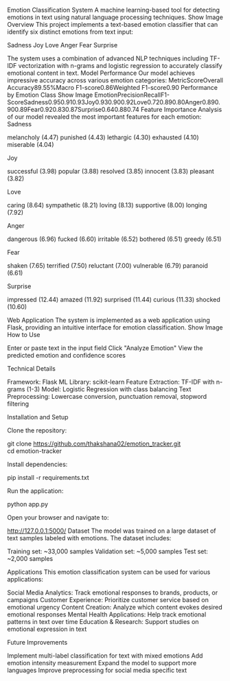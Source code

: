 Emotion Classification System
A machine learning-based tool for detecting emotions in text using natural language processing techniques.
Show Image
Overview
This project implements a text-based emotion classifier that can identify six distinct emotions from text input:

Sadness
Joy
Love
Anger
Fear
Surprise

The system uses a combination of advanced NLP techniques including TF-IDF vectorization with n-grams and logistic regression to accurately classify emotional content in text.
Model Performance
Our model achieves impressive accuracy across various emotion categories:
MetricScoreOverall Accuracy89.55%Macro F1-score0.86Weighted F1-score0.90
Performance by Emotion Class
Show Image
EmotionPrecisionRecallF1-ScoreSadness0.950.910.93Joy0.930.900.92Love0.720.890.80Anger0.890.900.89Fear0.920.830.87Surprise0.640.880.74
Feature Importance
Analysis of our model revealed the most important features for each emotion:
Sadness

melancholy (4.47)
punished (4.43)
lethargic (4.30)
exhausted (4.10)
miserable (4.04)

Joy

successful (3.98)
popular (3.88)
resolved (3.85)
innocent (3.83)
pleasant (3.82)

Love

caring (8.64)
sympathetic (8.21)
loving (8.13)
supportive (8.00)
longing (7.92)

Anger

dangerous (6.96)
fucked (6.60)
irritable (6.52)
bothered (6.51)
greedy (6.51)

Fear

shaken (7.65)
terrified (7.50)
reluctant (7.00)
vulnerable (6.79)
paranoid (6.61)

Surprise

impressed (12.44)
amazed (11.92)
surprised (11.44)
curious (11.33)
shocked (10.60)

Web Application
The system is implemented as a web application using Flask, providing an intuitive interface for emotion classification.
Show Image
How to Use

Enter or paste text in the input field
Click "Analyze Emotion"
View the predicted emotion and confidence scores

Technical Details

Framework: Flask
ML Library: scikit-learn
Feature Extraction: TF-IDF with n-grams (1-3)
Model: Logistic Regression with class balancing
Text Preprocessing: Lowercase conversion, punctuation removal, stopword filtering

Installation and Setup

Clone the repository:

git clone https://github.com/thakshana02/emotion_tracker.git    
cd emotion-tracker

Install dependencies:

pip install -r requirements.txt

Run the application:

python app.py

Open your browser and navigate to:

http://127.0.0.1:5000/
Dataset
The model was trained on a large dataset of text samples labeled with emotions. The dataset includes:

Training set: ~33,000 samples
Validation set: ~5,000 samples
Test set: ~2,000 samples

Applications
This emotion classification system can be used for various applications:

Social Media Analytics: Track emotional responses to brands, products, or campaigns
Customer Experience: Prioritize customer service based on emotional urgency
Content Creation: Analyze which content evokes desired emotional responses
Mental Health Applications: Help track emotional patterns in text over time
Education & Research: Support studies on emotional expression in text

Future Improvements

Implement multi-label classification for text with mixed emotions
Add emotion intensity measurement
Expand the model to support more languages
Improve preprocessing for social media specific text